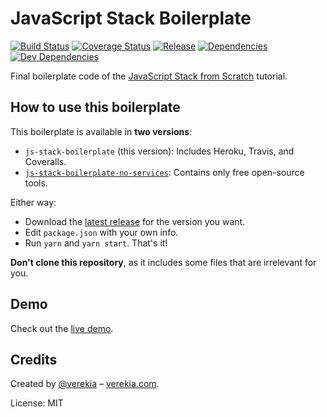 # JavaScript Stack Boilerplate

[![Build Status](https://img.shields.io/travis/verekia/js-stack-boilerplate.svg?style=flat-square)](https://travis-ci.org/verekia/js-stack-boilerplate)
[![Coverage Status](https://img.shields.io/coveralls/verekia/js-stack-boilerplate.svg?style=flat-square)](https://coveralls.io/github/verekia/js-stack-boilerplate?branch=master)
[![Release](https://img.shields.io/github/release/verekia/js-stack-boilerplate.svg?style=flat-square)](https://github.com/verekia/js-stack-boilerplate/releases)
[![Dependencies](https://img.shields.io/david/verekia/js-stack-boilerplate.svg?style=flat-square)](https://david-dm.org/verekia/js-stack-boilerplate)
[![Dev Dependencies](https://img.shields.io/david/dev/strongloop/express.svg?style=flat-square)](https://david-dm.org/verekia/js-stack-boilerplate?type=dev)

Final boilerplate code of the [JavaScript Stack from Scratch](https://github.com/verekia/js-stack-from-scratch) tutorial.

## How to use this boilerplate

This boilerplate is available in **two versions**:

- `js-stack-boilerplate` (this version): Includes Heroku, Travis, and Coveralls.
- [`js-stack-boilerplate-no-services`](https://github.com/verekia/js-stack-boilerplate/tree/master-no-services): Contains only free open-source tools.

Either way:

- Download the [latest release](https://github.com/verekia/js-stack-boilerplate/releases) for the version you want.
- Edit `package.json` with your own info.
- Run `yarn` and `yarn start`. That's it!

**Don't clone this repository**, as it includes some files that are irrelevant for you.

## Demo

Check out the [live demo](https://js-stack.herokuapp.com/).

## Credits

Created by [@verekia](https://twitter.com/verekia) – [verekia.com](http://verekia.com/).

License: MIT

<!-- Test 2 -->

